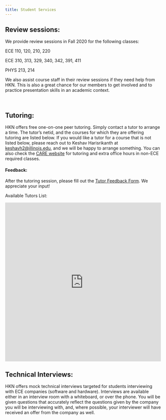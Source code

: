 ```yaml
---
title: Student Services
---
```


Review sessions:
---
We provide review sessions in Fall 2020 for the following classes:

ECE   110, 120, 210, 220

ECE   310, 313, 329, 340, 342, 391, 411

PHYS  213, 214

We also assist course staff in their review sessions if they need help from HKN. This is also a great chance for our members to get involved and to practice presentation skills in an academic context.

<br />

Tutoring:
---
HKN offers free one-on-one peer tutoring. Simply contact a tutor to arrange a time. The tutor’s netid, and the courses for which they are offering tutoring are listed below. If you would like a tutor for a course that is not listed below, please reach out to Keshav Harisrikanth at keshavh2@illinois.edu, and we will be happy to arrange something. You can also check the [CARE website](http://publish.illinois.edu/engineering-care/) for tutoring and extra office hours in non-ECE required classes.

#### Feedback:

After the tutoring session, please fill out the [Tutor Feedback Form](https://docs.google.com/forms/d/e/1FAIpQLSc_rYq-oWdd_A8Cn3e0vZ4dgkUtsiknGtILpbQFWhoN8Dr6YA/viewform). We appreciate your input!

Available Tutors List:
<iframe src="https://docs.google.com/spreadsheets/d/e/2PACX-1vR1audMduJm1fGn-f6frXWEgcYgBSPrgc3eUMT23dorPpV-OVyhiuJ7M8vh7mqta0V_r163VWn0Xs4Y/pubhtml?widget=true&amp;headers=true" width="100%" height="515vh" frameborder="0"></iframe>

<br />

Technical Interviews:
---
HKN offers mock technical interviews targeted for students interviewing with ECE companies (software and hardware). Interviews are available either in an interview room with a whiteboard, or over the phone. You will be given questions that accurately reflect the questions given by the company you will be interviewing with, and, where possible, your interviewer will have received an offer from the company as well.
